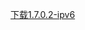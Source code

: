 [下载1.7.0.2-ipv6](itms-services://?action=download-manifest&url=https://raw.githubusercontent.com/664505088/download/master/1.7.2.0/1702.plist)
